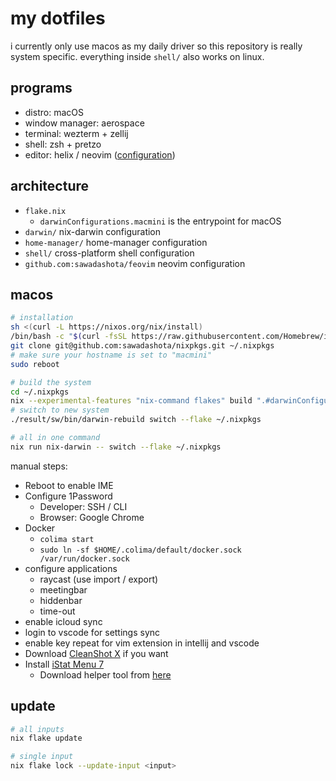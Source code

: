 # my dotfiles

i currently only use macos as my daily driver so this repository is really
system specific. everything inside `shell/` also works on linux.

## programs

- distro: macOS
- window manager: aerospace
- terminal: wezterm + zellij
- shell: zsh + pretzo
- editor: helix / neovim
  ([configuration](https://github.com/sawadashota/feovim))

## architecture

- `flake.nix`
  - `darwinConfigurations.macmini` is the entrypoint for macOS
- `darwin/` nix-darwin configuration
- `home-manager/` home-manager configuration
- `shell/` cross-platform shell configuration
- `github.com:sawadashota/feovim` neovim configuration

## macos

```bash
# installation
sh <(curl -L https://nixos.org/nix/install)
/bin/bash -c "$(curl -fsSL https://raw.githubusercontent.com/Homebrew/install/HEAD/install.sh)"
git clone git@github.com:sawadashota/nixpkgs.git ~/.nixpkgs
# make sure your hostname is set to "macmini"
sudo reboot

# build the system
cd ~/.nixpkgs
nix --experimental-features "nix-command flakes" build ".#darwinConfigurations.macmini.system"
# switch to new system
./result/sw/bin/darwin-rebuild switch --flake ~/.nixpkgs

# all in one command
nix run nix-darwin -- switch --flake ~/.nixpkgs
```

manual steps:

- Reboot to enable IME
- Configure 1Password
  - Developer: SSH / CLI
  - Browser: Google Chrome
- Docker
  - `colima start`
  - `sudo ln -sf $HOME/.colima/default/docker.sock /var/run/docker.sock`
- configure applications
  - raycast (use import / export)
  - meetingbar
  - hiddenbar
  - time-out
- enable icloud sync
- login to vscode for settings sync
- enable key repeat for vim extension in intellij and vscode
- Download [CleanShot X](https://licenses.cleanshot.com/download/cleanshotx) if you want
- Install [iStat Menu 7](https://apps.apple.com/jp/app/istat-menus-7/id6499559693?l=en-US&mt=12)
  - Download helper tool from [here](https://bjango.com/help/istatmenus7/helper/)

## update

```bash
# all inputs
nix flake update

# single input
nix flake lock --update-input <input>
```

